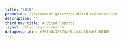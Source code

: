 ```yaml
---
title: "2019"
permalink: /government-gazette/audited-reports/2019/
description: ""
third_nav_title: Audited Reports
layout: datagovsg-v2-search
datagovsg-id: d_e76f44c32574a99a2cbbf0d4e3d08106
---
```

